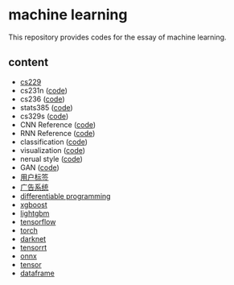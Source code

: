 # machine learning

This repository provides codes for the essay of machine learning.

## content

- [cs229](./cs229)
- cs231n ([code](https://github.com/gaoxinge/machine-learning/tree/master/cs231n))
- cs236 ([code](https://github.com/gaoxinge/machine-learning/tree/master/cs236))
- stats385 ([code](https://github.com/gaoxinge/machine-learning/tree/master/stats385))
- cs329s ([code](https://github.com/gaoxinge/machine-learning/tree/master/cs329s))
- CNN Reference ([code](https://github.com/gaoxinge/machine-learning/tree/master/CNN%20Reference))
- RNN Reference ([code](https://github.com/gaoxinge/machine-learning/tree/master/RNN%20Reference))
- classification ([code](https://github.com/gaoxinge/machine-learning/tree/master/classification))
- visualization ([code](https://github.com/gaoxinge/machine-learning/tree/master/visualization))
- nerual style ([code](https://github.com/gaoxinge/machine-learning/tree/master/neural%20style))
- GAN ([code](https://github.com/gaoxinge/machine-learning/tree/master/GAN))
- [用户标签](./用户标签)
- [广告系统](./广告系统)
- [differentiable programming](./differentiable%20programming)
- [xgboost](./xgboost)
- [lightgbm](./lightgbm)
- [tensorflow](./tensorflow)
- [torch](./torch)
- [darknet](./darknet)
- [tensorrt](./tensorrt)
- [onnx](./onnx)
- [tensor](./tensor)
- [dataframe](./dataframe)
